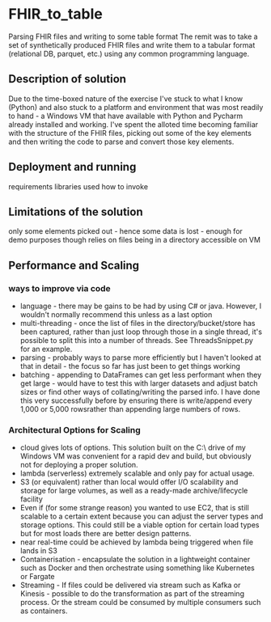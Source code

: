 # FHIR_to_table
Parsing FHIR files and writing to some table format
The remit was to take a set of synthetically produced FHIR files and write them to a tabular format (relational DB, parquet, etc.) using any common programming language.

## Description of solution
Due to the time-boxed nature of the exercise I've stuck to what I know (Python) and also stuck to a platform and environment that was most readily to hand - a Windows VM that have available with Python and Pycharm already installed and working.
I've spent the alloted time becoming familiar with the structure of the FHIR files, picking out some of the key elements and then writing the code to parse and convert those key elements. 

## Deployment and running
requirements
libraries used
how to invoke

## Limitations of the solution
only some elements picked out - hence some data is lost - enough for demo purposes though
relies on files being in a directory accessible on VM


## Performance and Scaling
### ways to improve via code
- language - there may be gains to be had by using C# or java. However, I wouldn't normally recommend this unless as a last option
- multi-threading - once the list of files in the directory/bucket/store has been captured, rather than just loop through those in a single thread, it's possible to split this into a number of threads.  See ThreadsSnippet.py for an example.
- parsing - probably ways to parse more efficiently but I haven't looked at that in detail - the focus so far has just been to get things working
- batching - appending to DataFrames can get less performant when they get large - would have to test this with larger datasets and adjust batch sizes or find other ways of collating/writing the parsed info.  I have done this very successfully before by ensuring there is write/append every 1,000 or 5,000 rowsrather than appending large numbers of rows.

### Architectural Options for Scaling
- cloud gives lots of options.  This solution built on the C:\ drive of my Windows VM was convenient for a rapid dev and build, but obviously not for deploying a proper solution.
- lambda (serverless) extremely scalable and only pay for actual usage.
- S3 (or equivalent) rather than local would offer I/O scalability and storage for large volumes, as well as a ready-made archive/lifecycle facility
- Even if (for some strange reason) you wanted to use EC2, that is still scalable to a certain extent because you can adjust the server types and storage options.  This could still be a viable option for certain load types but for most loads there are better design patterns.
- near real-time could be achieved by lambda being triggered when file lands in S3
- Containerisation - encapsulate the solution in a lightweight container such as Docker and then orchestrate using something like Kubernetes or Fargate
- Streaming - If files could be delivered via stream such as Kafka or Kinesis - possible to do the transformation as part of the streaming process.  Or the stream could be consumed by multiple consumers such as containers.

